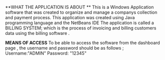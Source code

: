 **WHAT THE APPLICATION IS ABOUT **
This is a Windows Application software that was created to organize and manage a companys collection and payment process.
This application was created using Java programming language and the NetBeans IDE The application is called a BILLING SYSTEM; which is the process of invoicing and billing customers data using the billing software .

**MEANS OF ACCESS**
To be able to access the software from the dashboard page , the username and password should be as follows ; Username:"ADMIN" Password: "12345"

